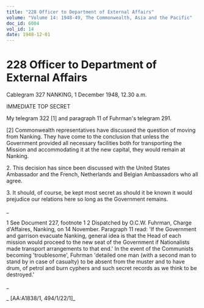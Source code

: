 ```yaml
---
title: "228 Officer to Department of External Affairs"
volume: "Volume 14: 1948-49, The Commonwealth, Asia and the Pacific"
doc_id: 6004
vol_id: 14
date: 1948-12-01
---
```


# 228 Officer to Department of External Affairs

Cablegram 327 NANKING, 1 December 1948, 12.30 a.m.

IMMEDIATE TOP SECRET

My telegram 322 [1] and paragraph 11 of Fuhrman's telegram 291.

[2] Commonwealth representatives have discussed the question of moving from Nanking. They have come to the conclusion that unless the Government provided all necessary facilities both for transporting the Mission and accommodating it at the new capital, they would remain at Nanking.

2\. This decision has since been discussed with the United States Ambassador and the French, Netherlands and Belgian Ambassadors who all agree.

3\. It should, of course, be kept most secret as should it be known it would prejudice our relations here so long as the Government remains.

_

1 See Document 227, footnote 1 2 Dispatched by O.C.W. Fuhrman, Charge d'Affaires, Nanking, on 14 November. Paragraph 11 read: 'If the Government and garrison evacuate Nanking, general idea is that the Head of each mission would proceed to the new seat of the Government if Nationalists made transport arrangements to that end.' In the event of the Communists becoming 'troublesome', Fuhrman 'detailed one man (with a second man to stand by in case of casualty) to be absent from the muster and to have drum, of petrol and burn cyphers and such secret records as we think to be destroyed.'

_

_ [AA:A1838/1, 494/1/22/1]_
